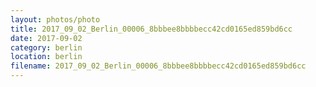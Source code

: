 ```yaml
---
layout: photos/photo
title: 2017_09_02_Berlin_00006_8bbbee8bbbbecc42cd0165ed859bd6cc
date: 2017-09-02
category: berlin
location: berlin
filename: 2017_09_02_Berlin_00006_8bbbee8bbbbecc42cd0165ed859bd6cc
---
```

